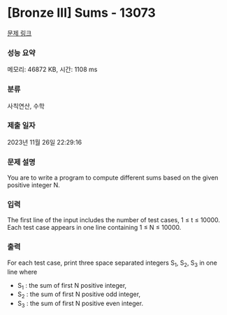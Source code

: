# [Bronze III] Sums - 13073 

[문제 링크](https://www.acmicpc.net/problem/13073) 

### 성능 요약

메모리: 46872 KB, 시간: 1108 ms

### 분류

사칙연산, 수학

### 제출 일자

2023년 11월 26일 22:29:16

### 문제 설명

<p>You are to write a program to compute different sums based on the given positive integer N.</p>

### 입력 

 <p>The first line of the input includes the number of test cases, 1 ≤ t ≤ 10000. Each test case appears in one line containing 1 ≤ N ≤ 10000.</p>

### 출력 

 <p>For each test case, print three space separated integers S<sub>1</sub>, S<sub>2</sub>, S<sub>3</sub> in one line where</p>

<ul>
	<li>S<sub>1</sub> : the sum of first N positive integer,</li>
	<li>S<sub>2</sub> : the sum of first N positive odd integer,</li>
	<li>S<sub>3</sub> : the sum of first N positive even integer.</li>
</ul>

